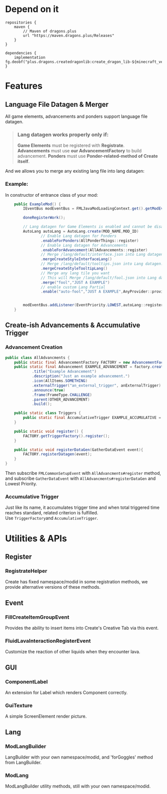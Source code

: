 # Depend on it
```
repositories {
    maven {
        // Maven of dragons.plus
        url "https://maven.dragons.plus/Releases"
    }
}

dependencies {
    implementation fg.deobf("plus.dragons.createdragonlib:create_dragon_lib-${minecraft_version}:${create_dragon_lib_version}")
}
```

# Features

## Language File Datagen & Merger

All game elements, advancements and ponders support language file datagen.

> ### Lang datagen works properly only if:  
> **Game Elements** must be registered with **Registrate**.  
> **Advancements** must use **our AdvancementFactory** to build advancement. 
> **Ponders** must use **Ponder-related-method of Create itself**. 

And we allows you to merge any existing lang file into lang datagen:

### Example:

In constructor of entrance class of your mod:

```java
    public ExampleMod() {
        IEventBus modEventBus = FMLJavaModLoadingContext.get().getModEventBus();

        doneRegisterWork();

        // Lang datagen for Game Elements is enabled and cannot be disabled.
        AutoLang autoLang = AutoLang.create(MOD_NAME,MOD_ID)
                // Enable Lang datagen for Ponders
                .enableForPonders(AllPonderThings::register)
                // Enable Lang datagen for Advancements
                .enableForAdvancement(AllAdvancements::register)
                // Merge /lang/default/interface.json into Lang datagen. Create uses this path for gui text.
                .mergeCreateStyleInterfaceLang()
                // Merge /lang/default/tooltips.json into Lang datagen. Create uses this path for tooltips text.
                .mergeCreateStyleTooltipLang()
                // Merge any lang tile you want
                // This will Merge /lang/default/fool.json into Lang datagen.
                .merge("fool","JUST A EXAMPLE")
                // enable custom Lang Partial
                .enable("auto-fool","JUST A EXAMPLE",AnyProvider::provideJsonObject,AnyProvider::preTask);


        modEventBus.addListener(EventPriority.LOWEST,autoLang::registerDatagen);
    }
```

## Create-ish Advancements & Accumulative Trigger

### Advancement Creation

```java
public class AllAdvancments {
    public static final AdvancementFactory FACTORY = new AdvancementFactory(MOD_ID);
    public static final Advancement EXAMPLE_ADVANCEMENT = factory.create("example_advancement")
            .title("Example Advancement")
            .description("Just an example advancement.")
            .icon(AllItems.SOMETHING)
            .externalTrigger("an_external_trigger", anExternalTrigger)
            .announce(true)
            .frame(FrameType.CHALLENGE)
            .parent(OTHER_ADVANCEMENT)
            .build();

    public static class Triggers {
        public static final AccumulativeTrigger EXAMPLE_ACCUMULATIVE = FACTORY.getTriggerFactory().addAccumulative(TRIGGER_ID);
    }

    public static void register() {
        FACTORY.getTriggerFactory().register();
    }

    public static void registerDataGen(GatherDataEvent event){
        FACTORY.registerDatagen(event);
    }
}
```
Then subscribe `FMLCommonSetupEvent` with `AllAdvancments#register` method, and subscribe `GatherDataEvent` with `AllAdvancments#registerDataGen` and Lowest Priority.

### Accumulative Trigger
Just like its name, it accumulates trigger time and when total triggered time reaches standard, related criterion is fulfilled.  
Use `TriggerFactory`and `AccumulativeTrigger`.

# Utilities & APIs

## Register

### RegistrateHelper

Create has fixed namespace/modid in some registration methods, we provide alternative versions of these methods.

## Event

### FillCreateItemGroupEvent

Provides the ability to insert items into Create's Creative Tab via this event.

### FluidLavaInteractionRegisterEvent

Customize the reaction of other liquids when they encounter lava.

## GUI

### ComponentLabel

An extension for Label which renders Component correctly.

### GuiTexture

A simple ScreenElement render picture.

## Lang

### ModLangBuilder

LangBuilder with your own namespace/modid, and 'forGoggles' method from LangBuilder.

### ModLang

ModLangBuilder utility methods, still with your own namespace/modid.

